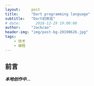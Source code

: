 ```yaml
---
layout:     post
title:      "Dart programming language"
subtitle:   "Dart初体验"
# date:       2018-12-29 19:00:00
author:     "Jackcao"
header-img: "img/post-bg-20190626.jpg"
tags:
    - 技术
    - 编程
---
```


## 前言

***本地创作中...***
